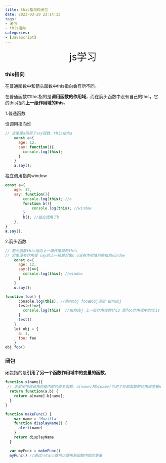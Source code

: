 ```yaml
---
title: this指向和闭包
date: 2023-03-20 23:14:33
tags:
- 闭包
- this指向
categories:
- [JavaScript]
---
```


<center><font size=6>js学习</font></center>

### this指向

在普通函数中和箭头函数中this指向会有所不同。

在普通函数中this指的是**调用函数的作用域**，而在箭头函数中没有自己的this，它的this指向**上一级作用域的this**。

1.普通函数

谁调用指向谁

```js
// 这里是a调用了say函数，this指向a
    const a={
      age: 12,
      say: function(){
        console.log(this);
      }
    }
    a.say();
```

独立调用指向window

```js
const a={
    age: 12,
    say: function(){
        console.log(this); //a
        function b(){
            console.log(this); //window
        }
        b(); //独立调用了b
    },
}
a.say();
```

2.箭头函数

```js
// 箭头函数this指向上一级作用域的this
// 对象没有作用域 say的上一级是对象o o没有作用域只能指向window
    const o={
      age: 12,
      say:()=>{
        console.log(this); //window
      }
    }
    o.say();
```

```js
function foo() {
      console.log(this); //指向obj foo由obj调用 指向obj
      test=()=>{
        console.log(this)  //指向obj 上一级作用域的this 即foo作用域中的this
      }
      test()
    }
    let obj = {
      a: 1,
      foo: foo
    }
obj.foo()
```



### 闭包

闭包指的是**引用了另一个函数作用域中的变量的函数**。

```js
function x(name){
 // 这里闭包应该指的是内部的匿名函数，a[name]和b[name]引用了外部函数的作用域变量name
  return function(a,b) {
    return a[name]-b[name];
  }
}

function makeFunc() {
    var name = 'Mozilla'
    function displayName() {
      alert(name)
    }
    return displayName
  }

  var myFunc = makeFunc()
  myFunc() //通过return就可以使用到函数内部的变量
```
